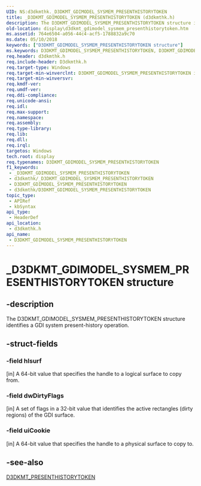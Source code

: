 ```yaml
---
UID: NS:d3dkmthk._D3DKMT_GDIMODEL_SYSMEM_PRESENTHISTORYTOKEN
title: _D3DKMT_GDIMODEL_SYSMEM_PRESENTHISTORYTOKEN (d3dkmthk.h)
description: The D3DKMT_GDIMODEL_SYSMEM_PRESENTHISTORYTOKEN structure identifies a GDI system present-history operation.
old-location: display\d3dkmt_gdimodel_sysmem_presenthistorytoken.htm
ms.assetid: 764e6504-a056-44c4-acf5-1788832a9c70
ms.date: 05/10/2018
keywords: ["D3DKMT_GDIMODEL_SYSMEM_PRESENTHISTORYTOKEN structure"]
ms.keywords: D3DKMT_GDIMODEL_SYSMEM_PRESENTHISTORYTOKEN, D3DKMT_GDIMODEL_SYSMEM_PRESENTHISTORYTOKEN structure [Display Devices], OpenGL_Structs_2e7ec746-9d7b-43b8-8606-1c92481031a3.xml, _D3DKMT_GDIMODEL_SYSMEM_PRESENTHISTORYTOKEN, d3dkmthk/D3DKMT_GDIMODEL_SYSMEM_PRESENTHISTORYTOKEN, display.d3dkmt_gdimodel_sysmem_presenthistorytoken
req.header: d3dkmthk.h
req.include-header: D3dkmthk.h
req.target-type: Windows
req.target-min-winverclnt: D3DKMT_GDIMODEL_SYSMEM_PRESENTHISTORYTOKEN is supported beginning with the Windows 7 operating system.
req.target-min-winversvr: 
req.kmdf-ver: 
req.umdf-ver: 
req.ddi-compliance: 
req.unicode-ansi: 
req.idl: 
req.max-support: 
req.namespace: 
req.assembly: 
req.type-library: 
req.lib: 
req.dll: 
req.irql: 
targetos: Windows
tech.root: display
req.typenames: D3DKMT_GDIMODEL_SYSMEM_PRESENTHISTORYTOKEN
f1_keywords:
 - _D3DKMT_GDIMODEL_SYSMEM_PRESENTHISTORYTOKEN
 - d3dkmthk/_D3DKMT_GDIMODEL_SYSMEM_PRESENTHISTORYTOKEN
 - D3DKMT_GDIMODEL_SYSMEM_PRESENTHISTORYTOKEN
 - d3dkmthk/D3DKMT_GDIMODEL_SYSMEM_PRESENTHISTORYTOKEN
topic_type:
 - APIRef
 - kbSyntax
api_type:
 - HeaderDef
api_location:
 - d3dkmthk.h
api_name:
 - D3DKMT_GDIMODEL_SYSMEM_PRESENTHISTORYTOKEN
---
```


# _D3DKMT_GDIMODEL_SYSMEM_PRESENTHISTORYTOKEN structure


## -description

The D3DKMT_GDIMODEL_SYSMEM_PRESENTHISTORYTOKEN structure identifies a GDI system present-history operation.

## -struct-fields

### -field hlsurf

[in] A 64-bit value that specifies the handle to a logical surface to copy from.

### -field dwDirtyFlags

[in] A set of flags in a 32-bit value that identifies the active rectangles (dirty regions) of the GDI surface.

### -field uiCookie

[in] A 64-bit value that specifies the handle to a physical surface to copy to.

## -see-also

<a href="https://docs.microsoft.com/windows-hardware/drivers/ddi/d3dkmthk/ns-d3dkmthk-_d3dkmt_presenthistorytoken">D3DKMT_PRESENTHISTORYTOKEN</a>


